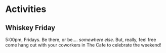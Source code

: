 # Activities


## Whiskey Friday
5:00pm, Fridays. Be there, or be.... *somewhere else*.  But, really, feel free come hang out with your coworkers in The Cafe to celebrate the weekend!


